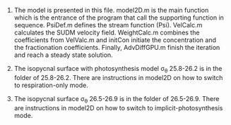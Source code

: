 1. The model is presented in this file. model2D.m is the main function which is the entrance of the program that call the supporting function in sequence. PsiDef.m defines the stream function (Psi). VelCalc.m calculates the SUDM velocity field. WeightCalc.m combines the coefficients from VelValc.m and initCon initiate the concentration and the fractionation coefficients. Finally, AdvDiffGPU.m finish the iteration and reach a steady state solution.

2. The isopycnal surface with photosynthesis model σ<sub>θ</sub> 25.8-26.2 is in the folder of 25.8-26.2. There are instructions in model2D on how to switch to respiration-only mode.

3. The isopycnal surface σ<sub>θ</sub> 26.5-26.9 is in the folder of 26.5-26.9. There are instructions in model2D on how to switch to implicit-photosynthesis mode.

